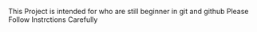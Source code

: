This Project is intended for who are still
beginner in git and github
Please Follow Instrctions Carefully